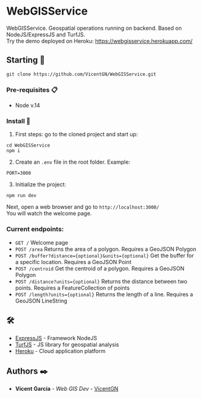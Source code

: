 # WebGISService

WebGISService. Geospatial operations running on backend. Based on NodeJS/ExpressJS and TurfJS.  
Try the demo deployed on Heroku: https://webgisservice.herokuapp.com/
## Starting 🚀

```
git clone https://github.com/VicentGN/WebGISService.git
```


### Pre-requisites 📋

+ Node v.14


### Install 🔧

1. First steps: go to the cloned project and start up:
```
cd WebGISService
npm i
```

2. Create an `.env` file in the root folder. Example:

```
PORT=3000
```

3. Initialize the project:

```
npm run dev
```

Next, open a web browser and go to `http://localhost:3000/`   
You will watch the welcome page. 

### Current endpoints:

+ `GET /` Welcome page
+ `POST /area` Returns the area of a polygon. Requires a GeoJSON Polygon
+ `POST /buffer?distance={optional}&units={optional}` Get the buffer for a specific location. Requires a GeoJSON Point
+ `POST /centroid` Get the centroid of a polygon. Requires a GeoJSON Polygon
+ `POST /distance?units={optional}` Returns the distance between two points. Requires a FeatureCollection of points
+ `POST /length?units={optional}` Returns the length of a line. Requires a GeoJSON LineString

##  🛠️

* [ExpressJS](https://expressjs.com/) - Framework NodeJS
* [TurfJS](http://turfjs.org/) - JS library for geospatial analysis
* [Heroku](https://www.heroku.com) - Cloud application platform

## Authors ✒️

* **Vicent García** - *Web GIS Dev* - [VicentGN](https://github.com/vicentgn)
